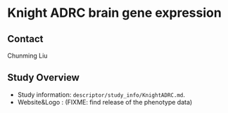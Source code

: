 # Knight ADRC brain gene expression

## Contact

Chunming Liu

## Study Overview

- Study information: `descriptor/study_info/KnightADRC.md`.
- Website&Logo : (FIXME: find release of the phenotype data)